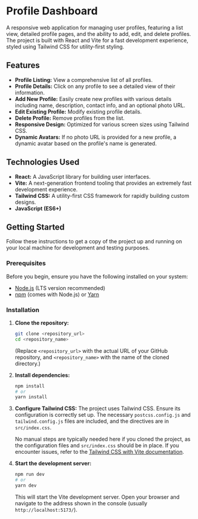 # Profile  Dashboard

A responsive web application for managing user profiles, featuring a list view, detailed profile pages, and the ability to add, edit, and delete profiles. The project is built with React and Vite for a fast development experience, styled using Tailwind CSS for utility-first styling.

## Features

* **Profile Listing:** View a comprehensive list of all profiles.
* **Profile Details:** Click on any profile to see a detailed view of their information.
* **Add New Profile:** Easily create new profiles with various details including name, description, contact info, and an optional photo URL.
* **Edit Existing Profile:** Modify existing profile details.
* **Delete Profile:** Remove profiles from the list.
* **Responsive Design:** Optimized for various screen sizes using Tailwind CSS.
* **Dynamic Avatars:** If no photo URL is provided for a new profile, a dynamic avatar based on the profile's name is generated.

## Technologies Used

* **React:** A JavaScript library for building user interfaces.
* **Vite:** A next-generation frontend tooling that provides an extremely fast development experience.
* **Tailwind CSS:** A utility-first CSS framework for rapidly building custom designs.
* **JavaScript (ES6+)**

## Getting Started

Follow these instructions to get a copy of the project up and running on your local machine for development and testing purposes.

### Prerequisites

Before you begin, ensure you have the following installed on your system:

* [Node.js](https://nodejs.org/en/download/) (LTS version recommended)
* [npm](https://www.npmjs.com/get-npm) (comes with Node.js) or [Yarn](https://yarnpkg.com/getting-started/install)

### Installation

1. **Clone the repository:**

    ```bash
    git clone <repository_url>
    cd <repository_name>
    ```
    (Replace `<repository_url>` with the actual URL of your GitHub repository, and `<repository_name>` with the name of the cloned directory.)

2. **Install dependencies:**

    ```bash
    npm install
    # or
    yarn install
    ```

3. **Configure Tailwind CSS:**
    The project uses Tailwind CSS. Ensure its configuration is correctly set up. The necessary `postcss.config.js` and `tailwind.config.js` files are included, and the directives are in `src/index.css`.

    No manual steps are typically needed here if you cloned the project, as the configuration files and `src/index.css` should be in place. If you encounter issues, refer to the [Tailwind CSS with Vite documentation](https://tailwindcss.com/docs/guides/vite).

4. **Start the development server:**

    ```bash
    npm run dev
    # or
    yarn dev
    ```

    This will start the Vite development server. Open your browser and navigate to the address shown in the console (usually `http://localhost:5173/`).
